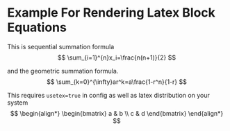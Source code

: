 # Example For Rendering Latex Block Equations

This is sequential summation formula
$$
\sum_{i=1}^{n}x_i=\frac{n(n+1)}{2}
$$

and the geometric summation formula.
$$
\sum_{k=0}^{\infty}ar^k=a\frac{1-r^n}{1-r}
$$

This requires `usetex=true` in config as well as latex distribution on your system
$$
\begin{align*}
    \begin{bmatrix} a & b \\ c & d \end{bmatrix}
\end{align*}
$$

